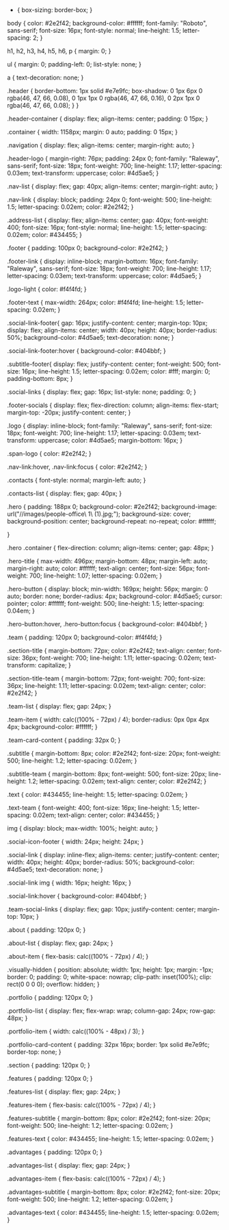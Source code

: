* {
  box-sizing: border-box;
}

body {
    color: #2e2f42;
    background-color: #ffffff;
    font-family: "Roboto", sans-serif;
    font-size: 16px;
    font-style: normal;
    line-height: 1.5;
    letter-spacing: 2;
  }
  
  h1,
  h2,
  h3,
  h4,
  h5,
  h6,
  p {
    margin: 0;
  }
  
  ul {
    margin: 0;
    padding-left: 0;
    list-style: none;
  }
  
  a {
    text-decoration: none;
  }
  
  .header {
    border-bottom: 1px solid #e7e9fc;
  box-shadow: 0 1px 6px 0 rgba(46, 47, 66, 0.08),
    0 1px 1px 0 rgba(46, 47, 66, 0.16), 0 2px 1px 0 rgba(46, 47, 66, 0.08);
}
  }
  
  .header-container {
    display: flex;
    align-items: center;
    padding: 0 15px;
  }
  
  .container {
    width: 1158px;
    margin: 0 auto;
    padding: 0 15px;
  }
  
  .navigation {
    display: flex;
    align-items: center;
    margin-right: auto;
  }
  
  .header-logo {
    margin-right: 76px;
    padding: 24px 0;
    font-family: "Raleway", sans-serif;
    font-size: 18px;
    font-weight: 700;
    line-height: 1.17;
    letter-spacing: 0.03em;
    text-transform: uppercase;
    color: #4d5ae5;
  }
  
  .nav-list {
    display: flex;
    gap: 40px;
    align-items: center;
    margin-right: auto;
  }
  
  .nav-link {
    display: block;
    padding: 24px 0;
    font-weight: 500;
    line-height: 1.5;
  letter-spacing: 0.02em;
  color: #2e2f42;
  }
  
  .address-list {
    display: flex;
    align-items: center;
    gap: 40px;
    font-weight: 400;
    font-size: 16px;
    font-style: normal;
    line-height: 1.5;
    letter-spacing: 0.02em;
    color: #434455;
  }
  
  
  .footer {
    padding: 100px 0;
    background-color: #2e2f42;
  }
  
  .footer-link {
    display: inline-block;
    margin-bottom: 16px;
    font-family: "Raleway", sans-serif;
    font-size: 18px;
    font-weight: 700;
    line-height: 1.17;
    letter-spacing: 0.03em;
    text-transform: uppercase;
    color: #4d5ae5;
  }
  
  .logo-light {
    color: #f4f4fd;
  }
  
  .footer-text {
    max-width: 264px;
    color: #f4f4fd;
    line-height: 1.5;
    letter-spacing: 0.02em;
  }

  .social-link-footer{
    gap: 16px;
    justify-content: center;
    margin-top: 10px;
    display: flex;
    align-items: center;
    width: 40px;
    height: 40px;
    border-radius: 50%;
    background-color: #4d5ae5;
    text-decoration: none;
  }

  .social-link-footer:hover {
    background-color: #404bbf;
}

  .subtitle-footer{
    display: flex;
    justify-content: center;
    font-weight: 500;
font-size: 16px;
line-height: 1.5;
letter-spacing: 0.02em;
color: #fff;
margin: 0;
padding-bottom: 8px;
  }
  
  .social-links {
    display: flex;
    gap: 16px;
    list-style: none;
    padding: 0;
  }

  .footer-socials {
    display: flex;
    flex-direction: column;
    align-items: flex-start;
    margin-top: -20px;
    justify-content: center;
}

  .logo {
    display: inline-block;
    font-family: "Raleway", sans-serif;
    font-size: 18px;
    font-weight: 700;
    line-height: 1.17;
    letter-spacing: 0.03em;
    text-transform: uppercase;
    color: #4d5ae5;
    margin-bottom: 16px;
  }
  
  .span-logo {
    color: #2e2f42;
  }
  
  .nav-link:hover,
  .nav-link:focus {
    color: #2e2f42;
  }
  
  .contacts {
    font-style: normal;
    margin-left: auto;
  }
  
  .contacts-list {
    display: flex;
    gap: 40px;
  }
  
  .hero {
    padding: 188px 0;
    background-color: #2e2f42;
    background-image: url("//images/people-office\ 1\ \(1\).jpg;");
    background-size: cover;
    background-position: center;
    background-repeat: no-repeat;
    color: #ffffff;
  
  }
  
  .hero .container {
    flex-direction: column;
    align-items: center;
    gap: 48px;
  }
  
  .hero-title {
    max-width: 496px;
    margin-bottom: 48px;
    margin-left: auto;
    margin-right: auto;
    color: #ffffff;
    text-align: center;
    font-size: 56px;
    font-weight: 700;
    line-height: 1.07;
    letter-spacing: 0.02em;
  }
  
  .hero-button {
    display: block;
    min-width: 169px;
    height: 56px;
    margin: 0 auto;
    border: none;
    border-radius: 4px;
    background-color: #4d5ae5;
    cursor: pointer;
    color: #ffffff;
    font-weight: 500;
    line-height: 1.5;
    letter-spacing: 0.04em;
  }
  
  .hero-button:hover,
  .hero-button:focus {
    background-color: #404bbf;
  }
  
  .team {
    padding: 120px 0;
    background-color: #f4f4fd;
  }
  
  .section-title {
    margin-bottom: 72px;
    color: #2e2f42;
    text-align: center;
    font-size: 36px;
    font-weight: 700;
    line-height: 1.11;
    letter-spacing: 0.02em;
    text-transform: capitalize;
  }
  
  .section-title-team {
    margin-bottom: 72px;
    font-weight: 700;
  font-size: 36px;
  line-height: 1.11;
  letter-spacing: 0.02em;
  text-align: center;
  color: #2e2f42;
  }
  
  .team-list {
    display: flex;
    gap: 24px;
  }
  
  .team-item {
    width: calc((100% - 72px) / 4);
    border-radius: 0px 0px 4px 4px;
    background-color: #ffffff;
  }
  
  .team-card-content {
    padding: 32px 0;
  }
  
  .subtitle {
    margin-bottom: 8px;
    color: #2e2f42;
    font-size: 20px;
    font-weight: 500;
    line-height: 1.2;
    letter-spacing: 0.02em;
  }
  
  .subtitle-team {
    margin-bottom: 8px;
    font-weight: 500;
    font-size: 20px;
    line-height: 1.2;
    letter-spacing: 0.02em;
    text-align: center;
    color: #2e2f42;
  }
  
  .text {
    color: #434455;
    line-height: 1.5;
    letter-spacing: 0.02em;
  }
  
  .text-team {
    font-weight: 400;
    font-size: 16px;
    line-height: 1.5;
    letter-spacing: 0.02em;
    text-align: center;
    color: #434455; 
  }
  
  img {
    display: block;
    max-width: 100%;
    height: auto;
  }

.social-icon-footer {
  width: 24px;
  height: 24px;
}

  .social-link {
    display: inline-flex;
    align-items: center;
    justify-content: center;
    width: 40px;
    height: 40px;
    border-radius: 50%;
    background-color: #4d5ae5;
    text-decoration: none;
}

.social-link img {
    width: 16px;
    height: 16px;
}

.social-link:hover {
    background-color: #404bbf;
}

.team-social-links {
    display: flex;
    gap: 10px;
    justify-content: center;
    margin-top: 10px;
}
  
  .about {
    padding: 120px 0;
  }
  
  .about-list {
    display: flex;
    gap: 24px;
  }
  
  .about-item {
    flex-basis: calc((100% - 72px) / 4);
  }
  
  .visually-hidden {
    position: absolute;
    width: 1px;
    height: 1px;
    margin: -1px;
    border: 0;
    padding: 0;
    white-space: nowrap;
    clip-path: inset(100%);
    clip: rect(0 0 0 0);
    overflow: hidden;
  }
  
  .portfolio {
    padding: 120px 0;
  }
  
  .portfolio-list {
    display: flex;
    flex-wrap: wrap;
    column-gap: 24px;
    row-gap: 48px;
  }
  
  .portfolio-item {
    width: calc((100% - 48px) / 3);
  }
  
  .portfolio-card-content {
    padding: 32px 16px;
    border: 1px solid #e7e9fc;
    border-top: none;
  }
  
  .section {
    padding: 120px 0;
  }
  
  .features {
    padding: 120px 0;
  }
  
  .features-list {
    display: flex;
    gap: 24px;
  }
  
  .features-item {
    flex-basis: calc((100% - 72px) / 4);
  }
  
  .features-subtitle {
    margin-bottom: 8px;
    color: #2e2f42;
    font-size: 20px;
    font-weight: 500;
    line-height: 1.2;
    letter-spacing: 0.02em;
  }
  
  .features-text {
    color: #434455;
    line-height: 1.5;
    letter-spacing: 0.02em;
  }
  
  .advantages {
    padding: 120px 0;
  }
  
  .advantages-list {
    display: flex;
    gap: 24px;
  }
  
  .advantages-item {
    flex-basis: calc((100% - 72px) / 4);
  }
  
  .advantages-subtitle {
    margin-bottom: 8px;
    color: #2e2f42;
    font-size: 20px;
    font-weight: 500;
    line-height: 1.2;
    letter-spacing: 0.02em;
  }
  
  .advantages-text {
    color: #434455;
    line-height: 1.5;
    letter-spacing: 0.02em;
  }